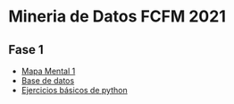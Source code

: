 # Mineria de Datos FCFM 2021

## Fase 1
* [Mapa Mental 1](https://github.com/EmmanuelGalvan/MineriaDatos/blob/main/Archivos/MapaMental_1_1741418.pdf)
* [Base de datos](https://github.com/EmmanuelGalvan/MineriaDatos/blob/main/Archivos/Ej1_BasesDatos_Equipo_9%20.pdf)
* [Ejercicios básicos de python](https://github.com/EmmanuelGalvan/MineriaDatos/blob/main/Archivos/Ej_Python_1741418.ipynb)

